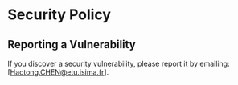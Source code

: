 # Security Policy

## Reporting a Vulnerability
If you discover a security vulnerability, please report it by emailing:
[Haotong.CHEN@etu.isima.fr].
